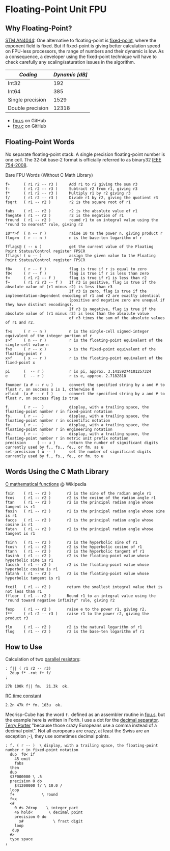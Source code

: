 Floating-Point Unit FPU
=======================

Why Floating-Point?
-------------------

[STM AN4044](https://www.st.com/resource/en/application_note/an4044-floating-point-unit-demonstration-on-stm32-microcontrollers-stmicroelectronics.pdf):
One alternative to floating-point is [fixed-point](https://mecrisp-stellaris-folkdoc.sourceforge.io/fixed-point.html), where the exponent field is fixed. But if
fixed-point is giving better calculation speed on FPU-less processors, the range of numbers
and their dynamic is low. As a consequence, a developer using the fixed-point technique will
have to check carefully any scaling/saturation issues in the algorithm. 

| *Coding*         | *Dynamic [dB]* |
|------------------|----------------|
| Int32            | 192            |
| Int64            | 385            |
| Single precision | 1529           |
| Double precision | 12318          |

   * [fpu.s](https://github.com/spyren/Mecrisp-Cube/blob/master/Forth/cube/fpu.s) on GitHub
   * [fpu.c](https://github.com/spyren/Mecrisp-Cube/blob/master/peripherals/fpu.c) on GitHub


Floating-Point Words
--------------------

No separate floating-point stack. A single precision floating-point number is one cell. The 32-bit base-2 format is officially referred to as binary32 [IEEE 754-2008](https://en.wikipedia.org/wiki/IEEE_754-2008_revision).


Bare FPU Words (Without C Math Library)

    f+      ( r1 r2 -- r3 )     Add r1 to r2 giving the sum r3
    f-      ( r1 r2 -- r3 )     Subtract r2 from r1, giving r3
    f*      ( r1 r2 -- r3 )     Multiply r1 by r2 giving r3
    f/      ( r1 r2 -- r3 )     Divide r1 by r2, giving the quotient r3
    fsqrt   ( r1 -- r2 )        r2 is the square root of r1

    fabs    ( r1 -- r2 )        r2 is the absolute value of r1
    fnegate ( r1 -- r2 )        r2 is the negation of r1
    fround  ( r1 -- r2 )        round r1 to an integral value using the "round to nearest" rule, giving r2

    10**>f  ( n -- r )          raise 10 to the power n, giving product r
    flog>n  ( r -- n )          n is the base-ten logarithm of r

    fflags@ ( -- u )            get the current value of the Floating Point Status/Control register FPSCR
    fflags! ( u -- )            assign the given value to the Floating Point Status/Control register FPSCR

    f0=     ( r -- f )          flag is true if r is equal to zero
    f0<     ( r -- f )          flag is true if r is less than zero
    f<      ( r1 r2 -- f )      flag is true if r1 is less than r2
    f~      ( r1 r2 r3 -- f )   If r3 is positive, flag is true if the absolute value of (r1 minus r2) is less than r3
                                If r3 is zero, flag is true if the implementation-dependent encoding of r1 and r2 are exactly identical 
                                (positive and negative zero are unequal if they have distinct encodings).
                                If r3 is negative, flag is true if the absolute value of (r1 minus r2) is less than the absolute value 
                                of r3 times the sum of the absolute values of r1 and r2. 

    f>s     ( r -- n )          n is the single-cell signed-integer equivalent of the integer portion of r
    s>f     ( n -- r )          r is the floating-point equivalent of the single-cell value n
    f>x     ( r -- x )          x is the fixed-point equivalent of the floating-point r
    x>f     ( x -- r )          r is the floating-point equivalent of the fixed-point x

    pi      (  -- r )           r is pi, approx. 3.14159274101257324
    e       (  -- r )           r is e, approx. 2.7182818

    fnumber (a # -- r u )       convert the specified string by a and # to float r, on success u is 1, otherwise 0
    >float  (a # -- r f )       convert the specified string by a and # to float r, on success flag is true

    f.      ( r --  )           display, with a trailing space, the floating-point number r in fixed-point notation
    fs.     ( r --  )           display, with a trailing space, the floating-point number r in scientific notation
    fe.     ( r --  )           display, with a trailing space, the floating-point number r in engineering notation
    fm.     ( r --  )           display, with a trailing space, the floating-point number r in metric unit prefix notation
    precision     ( -- u )      return the number of significant digits currently used by f., fs., fe., or fm. as u
    set-precision ( u -- )      set the number of significant digits currently used by f., fs., fe., or fm. to u



Words Using the C Math Library
------------------------------

[C mathematical functions](https://en.wikipedia.org/wiki/C_mathematical_functions) @ Wikipedia

    fsin    ( r1 -- r2 )       r2 is the sine of the radian angle r1
    fcos    ( r1 -- r2 )       r2 is the cosine of the radian angle r1
    ftan    ( r1 -- r2 )       r2 is the principal radian angle whose tangent is r1
    fasin   ( r1 -- r2 )       r2 is the principal radian angle whose sine is r1
    facos   ( r1 -- r2 )       r2 is the principal radian angle whose cosine is r1
    fatan   ( r1 -- r2 )       r2 is the principal radian angle whose tangent is r1

    fsinh   ( r1 -- r2 )       r2 is the hyperbolic sine of r1
    fcosh   ( r1 -- r2 )       r2 is the hyperbolic cosine of r1
    ftanh   ( r1 -- r2 )       r2 is the hyperbolic tangent of r1
    fasinh  ( r1 -- r2 )       r2 is the floating-point value whose hyperbolic sine is r1
    facosh  ( r1 -- r2 )       r2 is the floating-point value whose hyperbolic cosine is r1
    fatanh  ( r1 -- r2 )       r2 is the floating-point value whose hyperbolic tangent is r1

    fceil   ( r1 -- r2 )       return the smallest integral value that is not less than r1
    ffloor  ( r1 -- r2 )       Round r1 to an integral value using the "round toward negative infinity" rule, giving r2

    fexp    ( r1 -- r2 )       raise e to the power r1, giving r2.
    f**     ( r1 r2 -- r3 )    raise r1 to the power r2, giving the product r3

    fln     ( r1 -- r2 )       r2 is the natural logarithm of r1
    flog    ( r1 -- r2 )       r2 is the base-ten logarithm of r1


How to Use
----------

Calculation of two [parallel resistors](https://en.wikipedia.org/wiki/Resistor#Series_and_parallel_resistors):
```forth
: f|| ( r1 r2 -- r3) 
  2dup f* -rot f+ f/ 
;
```

```
27k 100k f|| fm.  21.3k  ok.
```

[RC time constant](https://en.wikipedia.org/wiki/RC_time_constant)

    2.2n 47k f* fm. 103u  ok.


Mecrisp-Cube has the word `f.` defined as an assembler routine in [fpu.s](https://github.com/spyren/Mecrisp-Cube/blob/master/Forth/cube/fpu.s), but the example here is written in Forth. I use a dot for the [decimal separator](https://en.wikipedia.org/wiki/Decimal_separator). 
[Terry Porter](https://mecrisp-stellaris-folkdoc.sourceforge.io/fixed-point.html) "because those crazy Europeans use a comma instead of a decimal point". Not all europeans are crazy, at least the Swiss are an exception ;-), they use sometimes decimal points. 
```forth
: f. ( r -- )  \ display, with a trailing space, the floating-point number r in fixed-point notation
  dup  f0< if
    45 emit 
    fabs
  then
  dup
  $3F000000 \ .5
  precision 0 do
    $41200000 f/ \ 10.0 / 
  loop
  f+            \ round
  f>x
  <# 
    0 #s 2drop    \ integer part
    46 hold<       \ decimal point
    precision 0 do
      x#             \ fract digit
    loop
   dup
  #> 
  type space
; 
```

